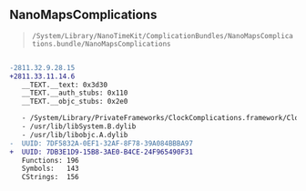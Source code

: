 ## NanoMapsComplications

> `/System/Library/NanoTimeKit/ComplicationBundles/NanoMapsComplications.bundle/NanoMapsComplications`

```diff

-2811.32.9.28.15
+2811.33.11.14.6
   __TEXT.__text: 0x3d30
   __TEXT.__auth_stubs: 0x110
   __TEXT.__objc_stubs: 0x2e0

   - /System/Library/PrivateFrameworks/ClockComplications.framework/ClockComplications
   - /usr/lib/libSystem.B.dylib
   - /usr/lib/libobjc.A.dylib
-  UUID: 7DF5832A-0EF1-32AF-8F78-39A084BBBA97
+  UUID: 7DB3E1D9-15B8-3AE0-B4CE-24F965490F31
   Functions: 196
   Symbols:   143
   CStrings:  156

```

